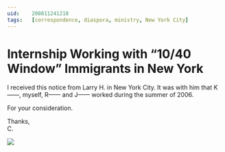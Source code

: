 ```yaml
---
uid:	200811241218
tags:	[correspondence, diaspora, ministry, New York City]
---
```

  
# Internship Working with “10/40 Window” Immigrants in New York

I received this notice from Larry H. in New York City. It was with him that K——, myself, R—— and J—— worked during the summer of 2006.

For your consideration.

Thanks,  
C.

![](https://cmhelmer.com/media/200811241218_1.jpg)
